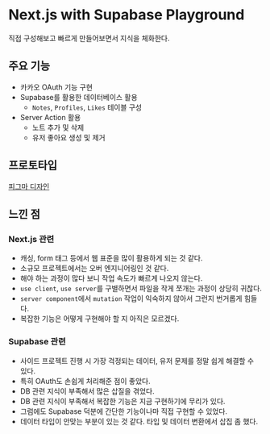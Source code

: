 # Next.js with Supabase Playground

직접 구성해보고 빠르게 만들어보면서 지식을 체화한다.

## 주요 기능

- 카카오 OAuth 기능 구현
- Supabase를 활용한 데이터베이스 활용
  - `Notes`, `Profiles`, `Likes` 테이블 구성
- Server Action 활용
  - 노트 추가 및 삭제
  - 유저 좋아요 생성 및 제거

## 프로토타입

[피그마 디자인](https://www.figma.com/file/v6HH9gNN4Ec2mk9SlTTGJW/Next.js-with-Supabase-Playground?type=design&node-id=0%3A1&mode=design&t=gD5gL27MQXO5Je6v-1)

## 느낀 점

### Next.js 관련

- 캐싱, form 태그 등에서 웹 표준을 많이 활용하게 되는 것 같다.
- 소규모 프로젝트에서는 오버 엔지니어링인 것 같다.
- 해야 하는 과정이 많다 보니 작업 속도가 빠르게 나오지 않는다.
- `use client`, `use server`를 구별하면서 파일을 작게 쪼개는 과정이 상당히 귀찮다.
- `server component`에서 `mutation` 작업이 익숙하지 않아서 그런지 번거롭게 힘들다.
- 복잡한 기능은 어떻게 구현해야 할 지 아직은 모르겠다.

### Supabase 관련

- 사이드 프로젝트 진행 시 가장 걱정되는 데이터, 유저 문제를 정말 쉽게 해결할 수 있다.
- 특히 OAuth도 손쉽게 처리해준 점이 좋았다.
- DB 관련 지식이 부족해서 많은 삽질을 겪었다.
- DB 관련 지식이 부족해서 복잡한 기능은 지금 구현하기에 무리가 있다.
- 그럼에도 Supabase 덕분에 간단한 기능이나마 직접 구현할 수 있었다.
- 데이터 타입이 안맞는 부분이 있는 것 같다. 타입 및 데이터 변환에서 삽집 좀 했다.
